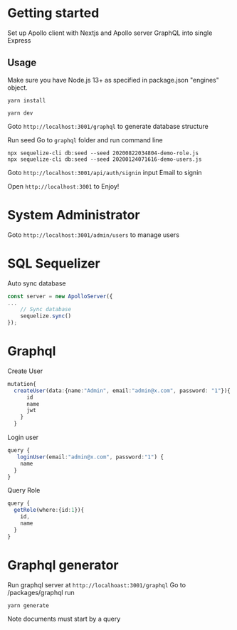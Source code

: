 # Getting started
Set up Apollo client with Nextjs and Apollo server GraphQL into single Express

## Usage

Make sure you have Node.js 13+ as specified in package.json "engines" object.

```
yarn install
```

```
yarn dev
```


Goto `http://localhost:3001/graphql` to generate database structure

Run seed
Go to `graphql` folder and run command line
```console
npx sequelize-cli db:seed --seed 20200822034804-demo-role.js
npx sequelize-cli db:seed --seed 20200124071616-demo-users.js
```

Goto `http://localhost:3001/api/auth/signin` input Email to signin

Open `http://localhost:3001` to Enjoy!

# System Administrator
Goto `http://localhost:3001/admin/users` to manage users

# SQL Sequelizer
Auto sync database
```ts
const server = new ApolloServer({
...
    // Sync database
    sequelize.sync()
});
```

# Graphql
Create User
```ts
mutation{
  createUser(data:{name:"Admin", email:"admin@x.com", password: "1"}){
      id
      name
      jwt
    }
  }
```

Login user
```ts
query {
   loginUser(email:"admin@x.com", password:"1") {
    name
  }
}
```

Query Role
```ts
query {
  getRole(where:{id:1}){
    id,
    name
  }
}
```

# Graphql generator
Run graphql server at `http://localhoast:3001/graphql`
Go to /packages/graphql run
```console
yarn generate
```
Note documents must start by a query

